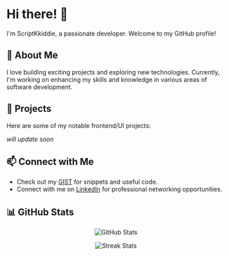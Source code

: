 # Hi there! 👋

I'm ScriptKkiddie, a passionate developer. Welcome to my GitHub profile!

## 🌱 About Me

I love building exciting projects and exploring new technologies. Currently, I'm working on enhancing my skills and knowledge in various areas of software development.

## 💼 Projects

Here are some of my notable frontend/UI projects:

_will update soon_

## 📫 Connect with Me

- Check out my [GIST](https://gist.github.com/scriptkkiddie) for snippets and useful code.
- Connect with me on [LinkedIn](https://www.linkedin.com/in/scriptkkiddie) for professional networking opportunities.

## 📊 GitHub Stats

<p align="center">
  <img src="https://github-readme-stats.vercel.app/api?username=scriptkkiddie&show_icons=true&theme=tokyonight" alt="GitHub Stats" />
</p>

<p align="center">
  <img src="https://streak-stats.demolab.com?user=scriptkkiddie&theme=dark&type=png" alt="Streak Stats" />
</p>
